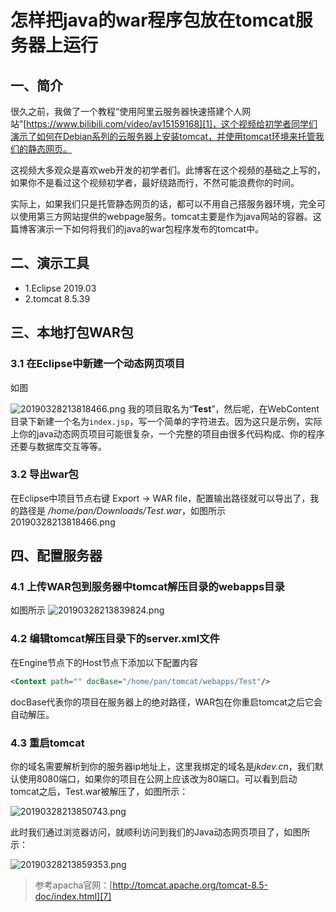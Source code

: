 # 怎样把java的war程序包放在tomcat服务器上运行

## 一、简介

很久之前，我做了一个教程“使用阿里云服务器快速搭建个人网站”[https://www.bilibili.com/video/av15159168][1]，这个视频给初学者同学们演示了如何在Debian系列的云服务器上安装tomcat，并使用tomcat环境来托管我们的静态网页。

这视频大多观众是喜欢web开发的初学者们。此博客在这个视频的基础之上写的，如果你不是看过这个视频初学者，最好绕路而行，不然可能浪费你的时间。

实际上，如果我们只是托管静态网页的话，都可以不用自己搭服务器环境，完全可以使用第三方网站提供的webpage服务。tomcat主要是作为java网站的容器。这篇博客演示一下如何将我们的java的war包程序发布的tomcat中。

## 二、演示工具

- 1.Eclipse 2019.03
- 2.tomcat 8.5.39

## 三、本地打包WAR包

### 3.1 在Eclipse中新建一个动态网页项目

如图

![20190328213818466.png][2]
我的项目取名为“**Test**”，然后呢，在WebContent目录下新建一个名为`index.jsp`，写一个简单的字符进去。因为这只是示例，实际上你的java动态网页项目可能很复杂，一个完整的项目由很多代码构成、你的程序还要与数据库交互等等。

### 3.2 导出war包

在Eclipse中项目节点右键 Export -> WAR file，配置输出路径就可以导出了，我的路径是 */home/pan/Downloads/Test.war*，如图所示
20190328213818466.png

## 四、配置服务器

### 4.1 上传WAR包到服务器中tomcat解压目录的webapps目录

如图所示
![20190328213839824.png][3]

### 4.2 编辑tomcat解压目录下的server.xml文件

在Engine节点下的Host节点下添加以下配置内容

```xml
<Context path="" docBase="/home/pan/tomcat/webapps/Test"/>
```

docBase代表你的项目在服务器上的绝对路径，WAR包在你重启tomcat之后它会自动解压。

### 4.3 重启tomcat

你的域名需要解析到你的服务器ip地址上，这里我绑定的域名是*jkdev.cn*，我们默认使用8080端口，如果你的项目在公网上应该改为80端口。可以看到启动tomcat之后，Test.war被解压了，如图所示：

![20190328213850743.png][4]

此时我们通过浏览器访问，就顺利访问到我们的Java动态网页项目了，如图所示：

![20190328213859353.png][5]

> 参考apacha官网：[http://tomcat.apache.org/tomcat-8.5-doc/index.html][7]

  [1]: https://blog.jkdev.cn/usr/uploads/2019/03/3516275714.png
  [2]: https://blog.jkdev.cn/usr/uploads/2019/03/3516275714.png
  [3]: https://blog.jkdev.cn/usr/uploads/2019/03/2414787415.png
  [4]: https://blog.jkdev.cn/usr/uploads/2019/03/760693003.png
  [5]: https://blog.jkdev.cn/usr/uploads/2019/03/296613770.png